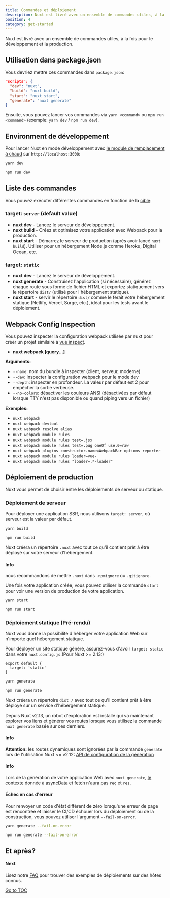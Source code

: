 ```yaml
---
title: Commandes et déploiement
description: Nuxt est livré avec un ensemble de commandes utiles, à la fois pour le développement et la production.
position: 4
category: get-started
---
```


Nuxt est livré avec un ensemble de commandes utiles, à la fois pour le développement et la production.

## Utilisation dans package.json

Vous devriez mettre ces commandes dans `package.json`:

```json
"scripts": {
  "dev": "nuxt",
  "build": "nuxt build",
  "start": "nuxt start",
  "generate": "nuxt generate"
}
```

Ensuite, vous pouvez lancer vos commandes via `yarn <command>` ou `npm run <command>` (exemple: `yarn dev` / `npm run dev`).

## Environment de développement

Pour lancer Nuxt en mode développement avec [le module de remplacement à chaud](https://webpack.js.org/concepts/hot-module-replacement/) sur `http://localhost:3000`:


```bash [Yarn]
yarn dev
```
```bash [NPM]
npm run dev
```


## Liste des commandes

Vous pouvez exécuter différentes commandes en fonction de la [cible](./features/deployment-targets):

### target: `server` (default value)

- **nuxt dev** - Lancez le serveur de développement.
- **nuxt build** - Créez et optimisez votre application avec Webpack pour la production.
- **nuxt start** - Démarrez le serveur de production (après avoir lancé `nuxt build`). Utiliser pour un hébergement Node.js comme Heroku, Digital Ocean, etc.

### target: `static`

- **nuxt dev** - Lancez le serveur de développement.
- **nuxt generate** - Construisez l'application (si nécessaire), générez chaque route sous forme de fichier HTML et exportez statiquement vers le répertoire `dist/` (utilisé pour l'hébergement statique).
- **nuxt start** - servir le répertoire `dist/` comme le ferait votre hébergement statique (Netlify, Vercel, Surge, etc.), idéal pour les tests avant le déploiement.

## Webpack Config Inspection

Vous pouvez inspecter la configuration webpack utilisée par nuxt pour créer un projet similaire à [vue inspect](https://cli.vuejs.org/guide/webpack.html#inspecting-the-project-s-webpack-config).

- **nuxt webpack [query...]**

**Arguments:**

- `--name`: nom du bundle à inspecter (client, serveur, moderne)
- `--dev`: inspecter la configuration webpack pour le mode dev
- `--depth`: inspecter en profondeur. La valeur par défaut est 2 pour empêcher la sortie verbeuse.
- `--no-colors`: désactiver les couleurs ANSI (désactivées par défaut lorsque TTY n'est pas disponible ou quand piping vers un fichier)

**Exemples:**

- `nuxt webpack`
- `nuxt webpack devtool`
- `nuxt webpack resolve alias`
- `nuxt webpack module rules`
- `nuxt webpack module rules test=.jsx`
- `nuxt webpack module rules test=.pug oneOf use.0=raw`
- `nuxt webpack plugins constructor.name=WebpackBar options reporter`
- `nuxt webpack module rules loader=vue-`
- `nuxt webpack module rules "loader=.*-loader"`

## Déploiement de production

Nuxt vous permet de choisir entre les déploiements de serveur ou statique.

### Déploiement de serveur

Pour déployer une application SSR, nous utilisons `target: server`, où serveur est la valeur par défaut.


```bash [Yarn]
yarn build
```
```bash [NPM]
npm run build
```


Nuxt créera un répertoire `.nuxt` avec tout ce qu'il contient prêt à être déployé sur votre serveur d'hébergement.

#### Info
nous recommandons de mettre `.nuxt` dans `.npmignore` ou `.gitignore`.


Une fois votre application créée, vous pouvez utiliser la commande `start` pour voir une version de production de votre application.


```bash [Yarn]
yarn start
```
```bash [NPM]
npm run start
```


### Déploiement statique (Pré-rendu)

Nuxt vous donne la possibilité d'héberger votre application Web sur n'importe quel hébergement statique.

Pour déployer un site statique généré, assurez-vous d'avoir `target: static` dans votre `nuxt.config.js`.(Pour Nuxt >= 2.13:)

```js{}[nuxt.config.js]
export default {
  target: 'static'
}
```


```bash [Yarn]
yarn generate
```
```bash [NPM]
npm run generate
```


Nuxt créera un répertoire `dist /` avec tout ce qu'il contient prêt à être déployé sur un service d'hébergement statique.

Depuis Nuxt v2.13, un robot d'exploration est installé qui va maintenant explorer vos liens et générer vos routes lorsque vous utilisez la commande `nuxt generate` basée sur ces derniers.

#### Info

**Attention:** les routes dynamiques sont ignorées par la commande `generate` lors de l'utilisation Nuxt <= v2.12: [API de configuration de la génération](./configuration-glossary/configuration-generate)



#### Info

Lors de la génération de votre application Web avec `nuxt generate`, [le contexte](./internals-glossary/context) donnée à [asyncData](./features/data-fetching#async-data) et [fetch](./features/data-fetching#the-fetch-hook) n'aura pas `req` et `res`.



#### **Échec en cas d'erreur**

Pour renvoyer un code d'état différent de zéro lorsqu'une erreur de page est rencontrée et laisser le CI/CD échouer lors du déploiement ou de la construction, vous pouvez utiliser l'argument `--fail-on-error`.


```bash [Yarn]
yarn generate --fail-on-error
```
```bash [NPM]
npm run generate --fail-on-error
```


## Et après?

#### Next

Lisez notre [FAQ](/deployments) pour trouver des exemples de déploiements sur des hôtes connus.


<span style='float: footnote;'><a href="../index.html#toc">Go to TOC</a></span>
